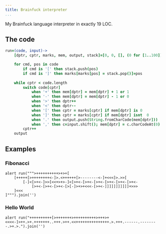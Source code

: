 ```yaml
---
title: Brainfuck interpreter
...
```


My Brainfuck language interpreter in exactly 19 LOC.

## The code

```coffeescript
run=(code, input)->
	[dptr, cptr, marks, mem, output, stack]=[0, 0, [], (0 for [1..100]), [], []]

	for cmd, pos in code
		if cmd is '[' then stack.push(pos)
		if cmd is ']' then marks[marks[pos] = stack.pop()]=pos  
  
	while cptr < code.length
		switch code[cptr]
			when '+' then mem[dptr] = mem[dptr] + 1 or 1
			when '-' then mem[dptr] = mem[dptr] - 1 or 0
			when '>' then dptr++
			when '<' then dptr--
			when '[' then cptr = marks[cptr] if mem[dptr] is 0
			when ']' then cptr = marks[cptr] if mem[dptr] isnt  0
			when '.' then output.push(String.fromCharCode(mem[dptr]))
			when ',' then c=input.shift(); mem[dptr] = c.charCodeAt(0) if c instanceof string
		cptr++
	output
```

## Examples


### Fibonacci

```brainfuck
alert run(""">++++++++++>+>+[
    [+++++[>++++++++<-]>.<++++++[>--------<-]+<<<]>.>>[
        [-]<[>+<-]>>[<<+>+>-]<[>+<-[>+<-[>+<-[>+<-[>+<-[>+<-
            [>+<-[>+<-[>+<-[>[-]>+>+<<<-[>+<-]]]]]]]]]]]+>>>
    ]<<<
]""").join('')
```

### Hello World

```brainfuck
alert run("++++++++++[>+++++++>++++++++++>+++>+<<<<-]>++.>+.+++++++..+++.>++.<<+++++++++++++++.>.+++.------.--------.>+.>.").join('')
```
